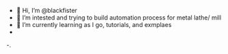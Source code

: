 - 👋 Hi, I’m @blackfister
- 👀 I’m intested and trying to build automation process for metal lathe/ mill
- 🌱 I’m currently learning as I go, tutorials, and exmplaes
- 
-.

<!---
blackfister/blackfister is a ✨ special ✨ repository because its `README.md` (this file) appears on your GitHub profile.
You can click the Preview link to take a look at your changes.
--->
